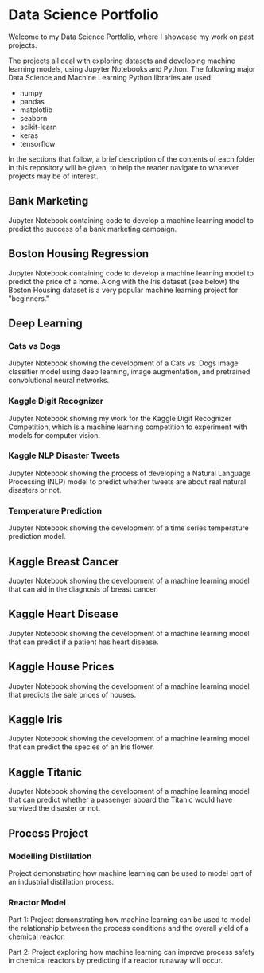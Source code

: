 # Data Science Portfolio

Welcome to my Data Science Portfolio, where I showcase my work on past projects.

The projects all deal with exploring datasets and developing machine learning models, using Jupyter Notebooks and Python. The following major Data Science and Machine Learning Python libraries are used:
* numpy
* pandas
* matplotlib
* seaborn
* scikit-learn
* keras
* tensorflow

In the sections that follow, a brief description of the contents of each folder in this repository will be given, to help the reader navigate to whatever projects may be of interest.

## Bank Marketing

Jupyter Notebook containing code to develop a machine learning model to predict the success of a bank marketing campaign.

## Boston Housing Regression

Jupyter Notebook containing code to develop a machine learning model to predict the price of a home. Along with the Iris dataset (see below) the Boston Housing dataset is a very popular machine learning project for "beginners."

## Deep Learning

### Cats vs Dogs

Jupyter Notebook showing the development of a Cats vs. Dogs image classifier model using deep learning, image augmentation, and pretrained convolutional neural networks.

### Kaggle Digit Recognizer

Jupyter Notebook showing my work for the Kaggle Digit Recognizer Competition, which is a machine learning competition to experiment with models for computer vision.

### Kaggle NLP Disaster Tweets

Jupyter Notebook showing the process of developing a Natural Language Processing (NLP) model to predict whether tweets are about real natural disasters or not.

### Temperature Prediction

Jupyter Notebook showing the development of a time series temperature prediction model.

## Kaggle Breast Cancer

Jupyter Notebook showing the development of a machine learning model that can aid in the diagnosis of breast cancer.

## Kaggle Heart Disease

Jupyter Notebook showing the development of a machine learning model that can predict if a patient has heart disease.

## Kaggle House Prices

Jupyter Notebook showing the development of a machine learning model that predicts the sale prices of houses.

## Kaggle Iris

Jupyter Notebook showing the development of a machine learning model that can predict the species of an Iris flower.

## Kaggle Titanic

Jupyter Notebook showing the development of a machine learning model that can predict whether a passenger aboard the Titanic would have survived the disaster or not.

## Process Project

### Modelling Distillation

Project demonstrating how machine learning can be used to model part of an industrial distillation process.

### Reactor Model

Part 1: Project demonstrating how machine learning can be used to model the relationship between the process conditions and the overall yield of a chemical reactor.

Part 2: Project exploring how machine learning can improve process safety in chemical reactors by predicting if a reactor runaway will occur.